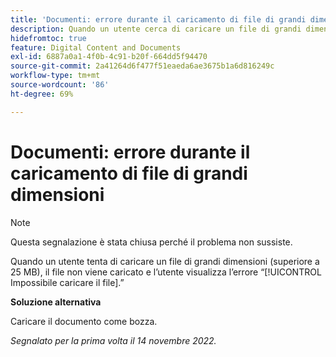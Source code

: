 ```yaml
---
title: 'Documenti: errore durante il caricamento di file di grandi dimensioni'
description: Quando un utente cerca di caricare un file di grandi dimensioni (oltre 25 MB), il file non viene caricato e l’utente visualizza l’errore Impossibile caricare il file.
hidefromtoc: true
feature: Digital Content and Documents
exl-id: 6887a0a1-4f0b-4c91-b20f-664dd5f94470
source-git-commit: 2a41264d6f477f51eaeda6ae3675b1a6d816249c
workflow-type: tm+mt
source-wordcount: '86'
ht-degree: 69%

---
```


# Documenti: errore durante il caricamento di file di grandi dimensioni

<!--This article is on WF and WFP TOCs-->

>[!NOTE]
>
>Questa segnalazione è stata chiusa perché il problema non sussiste.

Quando un utente tenta di caricare un file di grandi dimensioni (superiore a 25 MB), il file non viene caricato e l’utente visualizza l’errore “[!UICONTROL Impossibile caricare il file].”

**Soluzione alternativa**

Caricare il documento come bozza.

_Segnalato per la prima volta il 14 novembre 2022._
